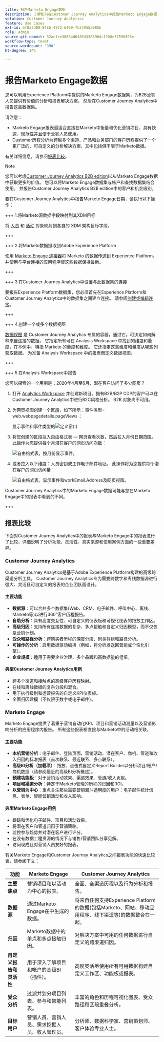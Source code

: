 ```yaml
---
title: 报告Marketo Engage数据
description: 了解如何在Customer Journey Analytics中报告Marketo Engage数据
solution: Customer Journey Analytics
feature: Use Cases
exl-id: ef8a2d08-848b-4072-b400-7b24955a085b
role: Admin
source-git-commit: 82aefce30834d6400d338896dc1968e37596393e
workflow-type: tm+mt
source-wordcount: '990'
ht-degree: 14%

---
```


# 报告Marketo Engage数据

您可以利用Experience Platform中提供的Marketo Engage数据集，为B2B营销人员提供有价值的分析和报表解决方案。 然后在Customer Journey Analytics中报告这些数据集。

请注意：

* Marketo Engage报表最适合直接在Marketo中衡量和优化营销项目，具有快速、规范性并且便于营销人员使用。
* Customer历程分析为跨越多个渠道、产品和业务部门的客户历程提供了一个更广泛的、可自定义的分析解决方案，其中包括但不限于Marketo数据。

有关详细信息，请参阅[报表比较](#reporting-comparison)。

>[!NOTE]
>
>您可以考虑[Customer Journey Analytics B2B edition](/help/getting-started/cja-b2b-edition.md)以从Marketo Engage数据中获取更多的价值。 您可以将Marketo Engage数据集与帐户和查找数据集结合使用。 并报告Customer Journey Analytics B2B edition中的客户和机会级别。
>


要在Customer Journey Analytics中报告Marketo Engage日期，请执行以下操作：

+++ 1.将Marketo源数据字段映射到其XDM目标

将 [人员](https://experienceleague.adobe.com/zh-hans/docs/experience-platform/sources/connectors/adobe-applications/mapping/marketo) 和 [活动](https://experienceleague.adobe.com/zh-hans/docs/experience-platform/sources/connectors/adobe-applications/mapping/marketo) 对象映射到各自的 XDM 架构目标字段。

+++

+++ 2.将Marketo数据摄取到Adobe Experience Platform

使用 [Marketo Engage 连接器](https://experienceleague.adobe.com/zh-hans/docs/experience-platform/sources/connectors/adobe-applications/marketo/marketo)将 Marketo 的数据传送到 Experience Platform，并使用与平台连接的应用程序使这些数据保持最新。

+++

+++ 3.在Customer Journey Analytics中设置与此数据集的连接

要报告Experience Platform数据集，您必须首先在Experience Platform和Customer Journey Analytics中的数据集之间建立连接。 请参阅[创建或编辑连接](https://experienceleague.adobe.com/zh-hans/docs/analytics-platform/using/cja-connections/create-connection)。

+++


+++ 4.创建一个或多个数据视图

[数据视图](/help/data-views/data-views.md) 是 Customer Journey Analytics 专属的容器，通过它，可决定如何解释来自连接的数据。 它指定所有可在 Analysis Workspace 中找到的维度和量度，在本例中，特指 Marketo 的量度和维度。 它还指定这些维度和量度从哪些列获取数据。 为准备 Analysis Workspace 中的报表而定义数据视图。

+++

+++ 5.在Analysis Workspace中报告

您可以探索的一个用例是：2020年4月至6月，潜在客户访问了多少网页？

1. 打开 [Analytics Workspace](/help/analysis-workspace/home.md) 并创建新项目。拥有B2B/B2P CDP的客户可以在Customer Journey Analytics中进行B2C风格分析。 B2B 对象尚不可用。

1. 为网页视图创建一个[区段](/help/components/segments/seg-create.md)，如下所示：事件类型= web.webpagedetails.pageViews ：

   显示事件和事件类型的![定义窗口](../assets/marketo-filter.png)

1. 将您创建的区段拉入自由格式表 — 网页查看次数，然后拉入月份日期范围。 此操作为您提供每个月潜在客户的网页访问次数：

   ![自由格式表，按月份显示事件。](../assets/marketo-freeform.png)

1. 或者拉入以下维度：人员密钥或工作电子邮件地址。 此操作将为您提供每个潜在客户的网页访问量：

   ![自由格式表，显示事件和workEmail.Address及网页视图。](../assets/marketo-freeform2.png)

Customer Journey Analytics中的Marketo Engage数据可能与您在Marketo Engage中的报表中看到的不同。

+++


## 报表比较

下面对Customer Journey Analytics中的报表与Marketo Engage中的报表进行了比较，详细说明了分析功能、灵活性、真实来源和使用案例方面的一些重要差异。

### Customer Journey Analytics

Customer Journey Analytics是基于Adobe Experience Platform构建的高级跨渠道分析工具。 Customer Journey Analytics专为需要跨数字和离线数据源进行强大、灵活且可自定义的报表的企业团队而设计。

#### 主要功能

* **数据源**：可以合并多个数据集(Web、CRM、电子邮件、呼叫中心、离线、Marketo等)以进行360°客户历程报告。
* **自助分析**：具有高度交互性、可自定义的仪表板和可视化图表的拖放工作区。
* **高级归因**：支持所有连接数据的复杂、多点接触和自定义归因模型，而不仅仅是营销计划。
* **受众和路径分析**：跨购买者历程的深度分段、同类群组和路径分析。
* **可操作的分析**：启用数据驱动编排（例如，将分析发送回营销或个性化引擎）。
* **企业规模**：适用于需要企业治理、多个品牌和高数据量的组织。

#### 典型Customer Journey Analytics用例

* 跨多个渠道和接触点的高级客户历程映射。
* 在线和离线数据的复杂分段和混合。
* 用于执行级别和运营报告的自定义KPI仪表板。
* 全面归因建模（不仅限于数字或电子邮件）。


### Marketo Engage

Marketo Engage提供了着重于营销自动化KPI、项目和营销活动测量以及营销影响分析的应用程序内报告。 所有这些报表都直接与Marketo中的活动相关联。

#### 主要功能

* **本机营销分析**：电子邮件、登陆页面、营销活动、潜在客户、商机、管道和收入归因的标准报表（首次联系、最近联系、多点联系）。
* **高级BI分析（加载项）**：拖放、点击式自定义Report Builder以分析项目/帐户/商机数据（请参阅最近的高级BI分析概述）。
* **预建功能板**：对于营销活动效果、渠道效果、管道/收入贡献。
* **项目和渠道分析**：特定于Marketo管理的历程的归因和ROI。
* **以营销为中心**：重点关注那些需要营销漏斗透明度的用户：电子邮件统计信息、表单、智能营销活动和收入影响。


#### 典型Marketo Engage用例

* 跟踪和优化电子邮件、项目和活动效果。
* 将潜在客户和管道归因于营销策略。
* 监控参与趋势并对潜在客户进行评分。
* 在没有数据工程资源的情况下与销售/营销团队分享见解。
* 访问现成且对营销人员友好的报表。


有关Marketo Engage和Customer Journey Analytics之间报表功能的快速比较表，请参阅下文：

| 功能 | Marketo Engage | Customer Journey Analytics |
|---|---|---|
| **主要焦点** | 营销项目和以活动为中心的报表。 | 全面、全渠道历程以及行为分析和报告。 |
| **数据源** | 通过Marketo Engage在中生成的数据。 | 将来自任何支持Experience Platform的数据(包括Marketo、网站、移动应用程序、线下渠道等)的数据整合在一起。 |
| **归因** | Marketo数据中的单点和多点接触归因。 | 对解决方案中可用的任何数据进行自定义的跨渠道归因。 |
| **自定义报告和灵活性** | 用于深入了解项目和帐户的高级BI（插件）。 | 高度灵活地使用所有可用数据构建自定义工作区、功能板或报表。 |
| **受众分析** | 过滤并划分项目列表、参与和智能列表。 | 丰富的角色和历程可视化图表、受众路径和区段重叠分析。 |
| **目标用户** | 营销人员、营销人员、需求挖掘人员、收入管理员。 | 分析师、数据科学家、营销策划师、客户体验专业人士。 |
